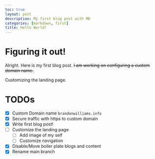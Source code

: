 ```yaml
---
toc: true
layout: post
description: My first blog post with MD
categories: [markdown, first]
title: Hello World!
---
```


# Figuring it out!

Alright.  Here is my first blog post.  ~~I am working on configuring a custom domain name.~~

Customizing the landing page.

# TODOs

* [X] Custom Domain name `brandonwilliams.info`
* [X] Secure traffic with https to custom domain
* [X] Write first blog post!
* [ ] Customize the landing page
    * [ ] Add image of my self
    * [ ] Customize navigation
* [X] Disable/Move boiler plate blogs and content
* [X] Rename main branch